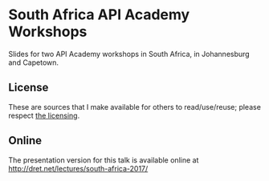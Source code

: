 # South Africa API Academy Workshops

Slides for two API Academy workshops in South Africa, in Johannesburg and Capetown.


## License

These are sources that I make available for others to read/use/reuse; please respect [the licensing](../LICENSE).


## Online

The presentation version for this talk is available online at http://dret.net/lectures/south-africa-2017/
